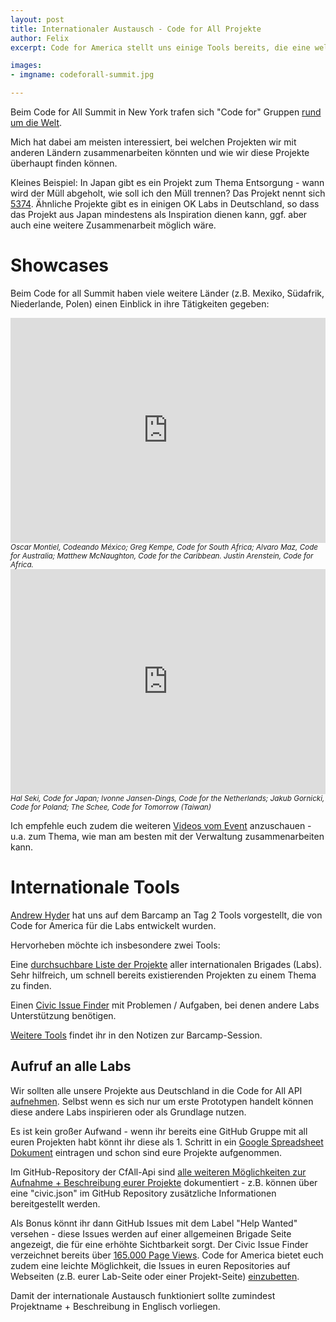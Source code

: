 ```yaml
---
layout: post
title: Internationaler Austausch - Code for All Projekte
author: Felix
excerpt: Code for America stellt uns einige Tools bereits, die eine weltweite Zusammenarbeit vereinfachen.

images:
- imgname: codeforall-summit.jpg

---
```


Beim Code for All Summit in New York trafen sich "Code for" Gruppen [rund um die Welt](https://pbs.twimg.com/media/CLMFgZAWUAAdLWd.jpg).

Mich hat dabei am meisten interessiert, bei welchen Projekten wir mit anderen Ländern zusammenarbeiten könnten und wie wir diese Projekte überhaupt finden können.

Kleines Beispiel: In Japan gibt es ein Projekt zum Thema Entsorgung - wann wird der Müll abgeholt, wie soll ich den Müll trennen? Das Projekt nennt sich [5374](http://5374.jp/en/). Ähnliche Projekte gibt es in einigen OK Labs in Deutschland, so dass das Projekt aus Japan mindestens als Inspiration dienen kann, ggf. aber auch eine weitere Zusammenarbeit möglich wäre.
 
# Showcases

Beim Code for all Summit haben viele weitere Länder (z.B. Mexiko, Südafrik, Niederlande, Polen) einen Einblick in ihre Tätigkeiten gegeben: 

<iframe src="http://livestream.com/accounts/686369/events/4214000/videos/94581284/player?autoPlay=false&height=360&mute=false&width=640" width="640" height="360" frameborder="0" scrolling="no" style="max-width:100%;"></iframe>
<small><em>Oscar Montiel, Codeando México; Greg Kempe, Code for South Africa; Alvaro Maz, Code for Australia; Matthew McNaughton, Code for the Caribbean. Justin Arenstein, Code for Africa.</em></small>

<iframe src="http://livestream.com/accounts/686369/events/4214000/videos/94609851/player?autoPlay=false&height=360&mute=false&width=640" width="640" height="360" frameborder="0" scrolling="no" style="max-width:100%;"></iframe>
<small><em>Hal Seki, Code for Japan; Ivonne Jansen-Dings, Code for the Netherlands; Jakub Gornicki, Code for Poland; The Schee, Code for Tomorrow (Taiwan)</em></small>

Ich empfehle euch zudem die weiteren [Videos vom Event](http://livestream.com/internetsociety/codeforall) anzuschauen - u.a. zum Thema, wie man am besten mit der Verwaltung zusammenarbeiten kann.

# Internationale Tools

[Andrew Hyder](https://twitter.com/hackyourcity) hat uns auf dem Barcamp an Tag 2 Tools vorgestellt, die von Code for America für die Labs entwickelt wurden.

Hervorheben möchte ich insbesondere zwei Tools:

Eine [durchsuchbare Liste der Projekte](http://www.codeforamerica.org/brigade/projects/) aller internationalen Brigades (Labs). Sehr hilfreich, um schnell bereits existierenden Projekten zu einem Thema zu finden.

Einen [Civic Issue Finder](http://www.codeforamerica.org/geeks/civicissues) mit Problemen / Aufgaben, bei denen andere Labs Unterstützung benötigen.

[Weitere Tools](https://docs.google.com/document/d/1hlDyE68SnXN9kFzAqtWJtVA_Auun666vCLxSro4BfIc/edit) findet ihr in den Notizen zur Barcamp-Session.

## Aufruf an alle Labs

Wir sollten alle unsere Projekte aus Deutschland in die Code for All API [aufnehmen](http://forum.codeforamerica.org/t/helpwanted-three-tools-we-can-build-together-today/266).
Selbst wenn es sich nur um erste Prototypen handelt können diese andere Labs inspirieren oder als Grundlage nutzen.

Es ist kein großer Aufwand - wenn ihr bereits eine GitHub Gruppe mit all euren Projekten habt könnt ihr diese als 1. Schritt in ein [Google Spreadsheet Dokument](https://docs.google.com/spreadsheet/ccc?key=0ArHmv-6U1drqdGNCLWV5Q0d5YmllUzE5WGlUY3hhT2c&usp=sharing) eintragen und schon sind eure Projekte aufgenommen.

Im GitHub-Repository der CfAll-Api sind [alle weiteren Möglichkeiten zur Aufnahme + Beschreibung eurer Projekte](https://github.com/codeforamerica/cfapi#how-to-add-your-brigade-to-the-api) dokumentiert - z.B. können über eine "civic.json" im GitHub Repository zusätzliche Informationen bereitgestellt werden.

Als Bonus könnt ihr dann GitHub Issues mit dem Label "Help Wanted" versehen - diese Issues werden auf einer allgemeinen Brigade Seite angezeigt, die für eine erhöhte Sichtbarkeit sorgt. Der Civic Issue Finder verzeichnet bereits über [165.000 Page Views](http://www.codeforamerica.org/brigade/projects/).
Code for America bietet euch zudem eine leichte Möglichkeit, die Issues in euren Repositories auf Webseiten (z.B. eurer Lab-Seite oder einer Projekt-Seite) [einzubetten](https://www.codeforamerica.org/geeks/civicissues/embed).

Damit der internationale Austausch funktioniert sollte zumindest Projektname + Beschreibung in Englisch vorliegen.
